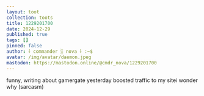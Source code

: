 ```yaml
---
layout: toot
collection: toots
title: 1229201700
date: 2024-12-29
published: true
tags: []
pinned: false
author: ⸸ commander ░ nova ⸸ :~$
avatar: /img/avatar/daemon.jpeg
mastodon: https://mastodon.online/@cmdr_nova/1229201700
---
```


funny, writing about gamergate yesterday boosted traffic to my sitei wonder why (sarcasm)
